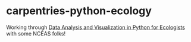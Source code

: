 # carpentries-python-ecology

Working through [Data Analysis and Visualization in Python for Ecologists](https://datacarpentry.org/python-ecology-lesson/index.html) with some NCEAS folks!
